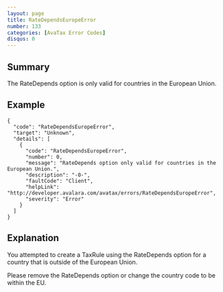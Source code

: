 ```yaml
---
layout: page
title: RateDependsEuropeError
number: 133
categories: [AvaTax Error Codes]
disqus: 0
---
```


## Summary

The RateDepends option is only valid for countries in the European Union.

## Example

    {
      "code": "RateDependsEuropeError",
      "target": "Unknown",
      "details": [
        {
          "code": "RateDependsEuropeError",
          "number": 0,
          "message": "RateDepends option only valid for countries in the European Union.",
          "description": "-0-",
          "faultCode": "Client",
          "helpLink": "http://developer.avalara.com/avatax/errors/RateDependsEuropeError",
          "severity": "Error"
        }
      ]
    }

## Explanation

You attempted to create a TaxRule using the RateDepends option for a country that is outside of the European Union.

Please remove the RateDepends option or change the country code to be within the EU.
